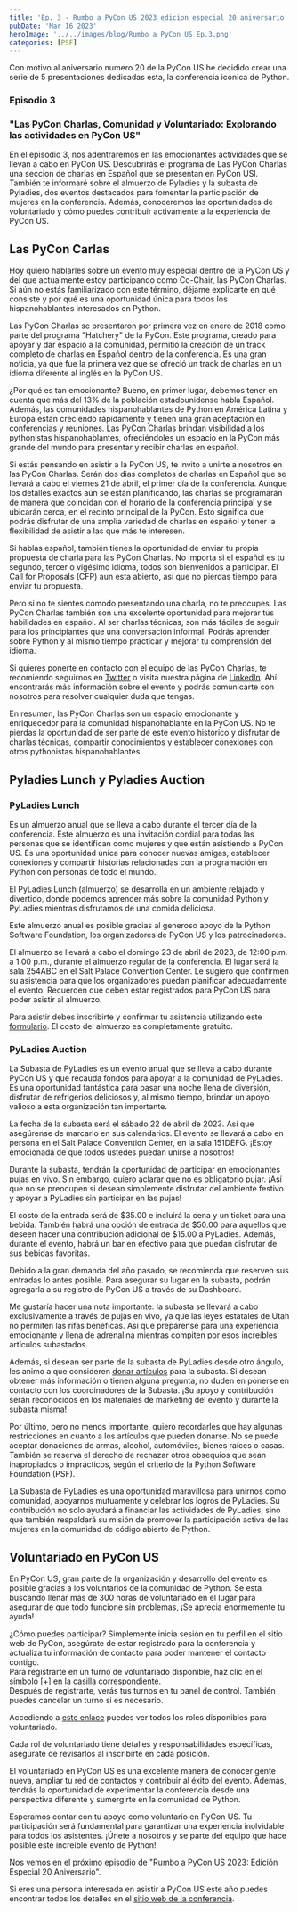 ```yaml
---
title: 'Ep. 3 - Rumbo a PyCon US 2023 edicion especial 20 aniversario'
pubDate: 'Mar 16 2023'
heroImage: '../../images/blog/Rumbo a PyCon US Ep.3.png'
categories: [PSF]
---
```


Con motivo al aniversario numero 20 de la PyCon US he decidido crear una serie de 5 presentaciones dedicadas esta, la conferencia icónica de Python.

### Episodio 3

### "Las PyCon Charlas, Comunidad y Voluntariado: Explorando las actividades en PyCon US"

En el episodio 3, nos adentraremos en las emocionantes actividades que se llevan a cabo en PyCon US. Descubrirás el programa de Las PyCon Charlas una seccion de charlas en Español que se presentan en PyCon USl. También te informaré sobre el almuerzo de Pyladies y la subasta de Pyladies, dos eventos destacados para fomentar la participación de mujeres en la conferencia. Además, conoceremos las oportunidades de voluntariado y cómo puedes contribuir activamente a la experiencia de PyCon US.

## Las PyCon Carlas

Hoy quiero hablarles sobre un evento muy especial dentro de la PyCon US y del que actualmente estoy participando como Co-Chair, las PyCon Charlas. Si aún no estás familiarizado con este término, déjame explicarte en qué consiste y por qué es una oportunidad única para todos los hispanohablantes interesados en Python.

Las PyCon Charlas se presentaron por primera vez en enero de 2018 como parte del programa "Hatchery" de la PyCon. Este programa, creado para apoyar y dar espacio a la comunidad, permitió la creación de un track completo de charlas en Español dentro de la conferencia. Es una gran noticia, ya que fue la primera vez que se ofreció un track de charlas en un idioma diferente al inglés en la PyCon US.

¿Por qué es tan emocionante? Bueno, en primer lugar, debemos tener en cuenta que más del 13% de la población estadounidense habla Español. Además, las comunidades hispanohablantes de Python en América Latina y Europa están creciendo rápidamente y tienen una gran aceptación en conferencias y reuniones. Las PyCon Charlas brindan visibilidad a los pythonistas hispanohablantes, ofreciéndoles un espacio en la PyCon más grande del mundo para presentar y recibir charlas en español.

Si estás pensando en asistir a la PyCon US, te invito a unirte a nosotros en las PyCon Charlas. Serán dos dias completos de charlas en Español que se llevará a cabo el viernes 21 de abril, el primer día de la conferencia. Aunque los detalles exactos aún se están planificando, las charlas se programarán de manera que coincidan con el horario de la conferencia principal y se ubicarán cerca, en el recinto principal de la PyCon. Esto significa que podrás disfrutar de una amplia variedad de charlas en español y tener la flexibilidad de asistir a las que más te interesen.

Si hablas español, también tienes la oportunidad de enviar tu propia propuesta de charla para las PyCon Charlas. No importa si el español es tu segundo, tercer o vigésimo idioma, todos son bienvenidos a participar. El Call for Proposals (CFP) aun esta abierto, así que no pierdas tiempo para enviar tu propuesta.

Pero si no te sientes cómodo presentando una charla, no te preocupes. Las PyCon Charlas también son una excelente oportunidad para mejorar tus habilidades en español. Al ser charlas técnicas, son más fáciles de seguir para los principiantes que una conversación informal. Podrás aprender sobre Python y al mismo tiempo practicar y mejorar tu comprensión del idioma.

Si quieres ponerte en contacto con el equipo de las PyCon Charlas, te recomiendo seguirnos en [<u>Twitter</u>](https://twitter.com/pyconcharlas) o visita nuestra página de [<u>LinkedIn</u>](https://www.linkedin.com/company/pycon-us-charlas/). Ahí encontrarás más información sobre el evento y podrás comunicarte con nosotros para resolver cualquier duda que tengas.

En resumen, las PyCon Charlas son un espacio emocionante y enriquecedor para la comunidad hispanohablante en la PyCon US. No te pierdas la oportunidad de ser parte de este evento histórico y disfrutar de charlas técnicas, compartir conocimientos y establecer conexiones con otros pythonistas hispanohablantes.

## Pyladies Lunch y Pyladies Auction

### PyLadies Lunch

Es un almuerzo anual que se lleva a cabo durante el tercer día de la conferencia. Este almuerzo es una invitación cordial para todas las personas que se identifican como mujeres y que están asistiendo a PyCon US. Es una oportunidad única para conocer nuevas amigas, establecer conexiones y compartir historias relacionadas con la programación en Python con personas de todo el mundo.  
  
El PyLadies Lunch (almuerzo) se desarrolla en un ambiente relajado y divertido, donde podemos aprender más sobre la comunidad Python y PyLadies mientras disfrutamos de una comida deliciosa.

Este almuerzo anual es posible gracias al generoso apoyo de la Python Software Foundation, los organizadores de PyCon US y los patrocinadores.

El almuerzo se llevará a cabo el domingo 23 de abril de 2023, de 12:00 p.m. a 1:00 p.m., durante el almuerzo regular de la conferencia. El lugar será la sala 254ABC en el Salt Palace Convention Center. Le sugiero que confirmen su asistencia para que los organizadores puedan planificar adecuadamente el evento. Recuerden que deben estar registrados para PyCon US para poder asistir al almuerzo.

Para asistir debes inscribirte y confirmar tu asistencia utilizando este [<u>formulario</u>](https://docs.google.com/forms/d/1HOFfU7ZqU0iiK-D47g3kWtDqG78DK8GABRooFTWEizM/viewform?edit_requested=true). El costo del almuerzo es completamente gratuito.

### PyLadies Auction

La Subasta de PyLadies es un evento anual que se lleva a cabo durante PyCon US y que recauda fondos para apoyar a la comunidad de PyLadies. Es una oportunidad fantástica para pasar una noche llena de diversión, disfrutar de refrigerios deliciosos y, al mismo tiempo, brindar un apoyo valioso a esta organización tan importante.

La fecha de la subasta será el sábado 22 de abril de 2023. Así que asegúrense de marcarlo en sus calendarios. El evento se llevará a cabo en persona en el Salt Palace Convention Center, en la sala 151DEFG. ¡Estoy emocionada de que todos ustedes puedan unirse a nosotros!

Durante la subasta, tendrán la oportunidad de participar en emocionantes pujas en vivo. Sin embargo, quiero aclarar que no es obligatorio pujar. ¡Así que no se preocupen si desean simplemente disfrutar del ambiente festivo y apoyar a PyLadies sin participar en las pujas!

El costo de la entrada será de \$35.00 e incluirá la cena y un ticket para una bebida. También habrá una opción de entrada de \$50.00 para aquellos que deseen hacer una contribución adicional de \$15.00 a PyLadies. Además, durante el evento, habrá un bar en efectivo para que puedan disfrutar de sus bebidas favoritas.

Debido a la gran demanda del año pasado, se recomienda que reserven sus entradas lo antes posible. Para asegurar su lugar en la subasta, podrán agregarla a su registro de PyCon US a través de su Dashboard.

Me gustaría hacer una nota importante: la subasta se llevará a cabo exclusivamente a través de pujas en vivo, ya que las leyes estatales de Utah no permiten las rifas benéficas. Así que prepárense para una experiencia emocionante y llena de adrenalina mientras compiten por esos increíbles artículos subastados.

Además, si desean ser parte de la subasta de PyLadies desde otro ángulo, les animo a que consideren [<u>donar artículos</u>](https://docs.google.com/forms/d/e/1FAIpQLSdn8ICgKD63sfd3jW1-Tpl0CZS7iY8NAwRkGaMTSfBShbA_Fg/viewform) para la subasta. Si desean obtener más información o tienen alguna pregunta, no duden en ponerse en contacto con los coordinadores de la Subasta. ¡Su apoyo y contribución serán reconocidos en los materiales de marketing del evento y durante la subasta misma!

Por último, pero no menos importante, quiero recordarles que hay algunas restricciones en cuanto a los artículos que pueden donarse. No se puede aceptar donaciones de armas, alcohol, automóviles, bienes raíces o casas. También se reserva el derecho de rechazar otros obsequios que sean inapropiados o imprácticos, según el criterio de la Python Software Foundation (PSF).

La Subasta de PyLadies es una oportunidad maravillosa para unirnos como comunidad, apoyarnos mutuamente y celebrar los logros de PyLadies. Su contribución no solo ayudará a financiar las actividades de PyLadies, sino que también respaldará su misión de promover la participación activa de las mujeres en la comunidad de código abierto de Python.

## Voluntariado en PyCon US

En PyCon US, gran parte de la organización y desarrollo del evento es posible gracias a los voluntarios de la comunidad de Python. Se esta buscando llenar más de 300 horas de voluntariado en el lugar para asegurar de que todo funcione sin problemas, ¡Se aprecia enormemente tu ayuda!

¿Cómo puedes participar? Simplemente inicia sesión en tu perfil en el sitio web de PyCon, asegúrate de estar registrado para la conferencia y actualiza tu información de contacto para poder mantener el contacto contigo.  
Para registrarte en un turno de voluntariado disponible, haz clic en el símbolo \[+\] en la casilla correspondiente.  
Después de registrarte, verás tus turnos en tu panel de control. También puedes cancelar un turno si es necesario.

Accediendo a [<u>este enlace</u>](https://us.pycon.org/2023/volunteers/volunteering/) puedes ver todos los roles disponibles para voluntariado.

Cada rol de voluntariado tiene detalles y responsabilidades específicas, asegúrate de revisarlos al inscribirte en cada posición.

El voluntariado en PyCon US es una excelente manera de conocer gente nueva, ampliar tu red de contactos y contribuir al éxito del evento. Además, tendrás la oportunidad de experimentar la conferencia desde una perspectiva diferente y sumergirte en la comunidad de Python.

Esperamos contar con tu apoyo como voluntario en PyCon US. Tu participación será fundamental para garantizar una experiencia inolvidable para todos los asistentes. ¡Únete a nosotros y se parte del equipo que hace posible este increíble evento de Python!  
  
Nos vemos en el próximo episodio de "Rumbo a PyCon US 2023: Edición Especial 20 Aniversario".

Si eres una persona interesada en asistir a PyCon US este año puedes encontrar todos los detalles en el [<u>sitio web de la conferencia</u>](https://us.pycon.org/2023/).
